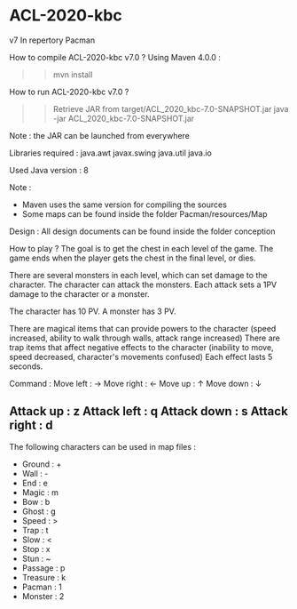 # ACL-2020-kbc

v7
In repertory Pacman

How to compile ACL-2020-kbc v7.0 ?
Using Maven 4.0.0 :
>> mvn install

How to run ACL-2020-kbc v7.0 ?
>> Retrieve JAR from target/ACL_2020_kbc-7.0-SNAPSHOT.jar
>> java -jar ACL_2020_kbc-7.0-SNAPSHOT.jar

Note : the JAR can be launched from everywhere

Libraries required :
java.awt
javax.swing
java.util
java.io

Used Java version : 8

Note :

- Maven uses the same version for compiling the sources
- Some maps can be found inside the folder Pacman/resources/Map

Design :
All design documents can be found inside the folder conception

How to play ?
The goal is to get the chest in each level of the game.
The game ends when the player gets the chest in the final level, or dies.

There are several monsters in each level, which can set damage to the character.
The character can attack the monsters.
Each attack sets a 1PV damage to the character or a monster.

The character has 10 PV.
A monster has 3 PV.

There are magical items that can provide powers to the character (speed increased, ability to walk through walls, attack range increased)
There are trap items that affect negative effects to the character (inability to move, speed decreased, character's movements confused)
Each effect lasts 5 seconds.

Command :
Move left : →
Move right : ←
Move up : ↑
Move down : ↓

Attack up : z
Attack left : q
Attack down : s
Attack right : d
---

The following characters can be used in map files :
- Ground : +
- Wall : -
- End : e
- Magic : m
- Bow : b
- Ghost : g
- Speed : >
- Trap : t
- Slow : <
- Stop : x
- Stun : ~
- Passage : p
- Treasure : k
- Pacman : 1
- Monster : 2
